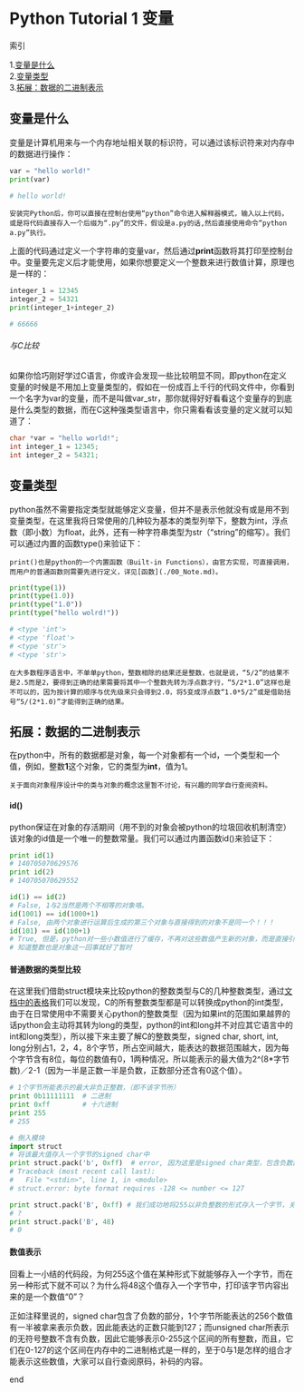 # Python Tutorial 1 变量

索引

1.[变量是什么](#变量是什么)  
2.[变量类型](#变量类型)  
3.[拓展：数据的二进制表示](#拓展：数据的二进制表示)  

## 变量是什么

变量是计算机用来与一个内存地址相关联的标识符，可以通过该标识符来对内存中的数据进行操作：
~~~python
var = "hello world!"
print(var)

# hello world!
~~~

``
安装完Python后，你可以直接在控制台使用“python”命令进入解释器模式，输入以上代码，或是将代码直接存入一个后缀为“.py”的文件，假设是a.py的话,然后直接使用命令“python a.py”执行。
``

上面的代码通过定义一个字符串的变量var，然后通过**print**函数将其打印至控制台中。变量要先定义后才能使用，如果你想要定义一个整数来进行数值计算，原理也是一样的：
~~~python
integer_1 = 12345
integer_2 = 54321
print(integer_1+integer_2)

# 66666
~~~

###### 与C比较
如果你恰巧刚好学过C语言，你或许会发现一些比较明显不同，即python在定义变量的时候是不用加上变量类型的，假如在一份成百上千行的代码文件中，你看到一个名字为var的变量，而不是叫做var_str，那你就得好好看看这个变量存的到底是什么类型的数据，而在C这种强类型语言中，你只需看看该变量的定义就可以知道了：
~~~C
char *var = "hello world!";
int integer_1 = 12345;
int integer_2 = 54321;
~~~

## 变量类型
python虽然不需要指定类型就能够定义变量，但并不是表示他就没有或是用不到变量类型，在这里我将日常使用的几种较为基本的类型列举下，整数为int，浮点数（即小数）为float，此外，还有一种字符串类型为str（“string”的缩写）。我们可以通过内置的函数type()来验证下：

``
print()也是python的一个内置函数（Built-in Functions），由官方实现，可直接调用，而用户的普通函数则需要先进行定义，详见[函数](./00_Note.md)。
``

~~~python
print(type(1))
print(type(1.0))
print(type("1.0"))
print(type("hello wolrd!"))

# <type 'int'>
# <type 'float'>
# <type 'str'>
# <type 'str'>
~~~

``
在大多数程序语言中，不单单python，整数相除的结果还是整数，也就是说，“5/2”的结果不是2.5而是2，要得到正确的结果需要将其中一个整数先转为浮点数才行，“5/2*1.0”这样也是不可以的，因为按计算的顺序与优先级来只会得到2.0，将5变成浮点数“1.0*5/2”或是借助括号“5/(2*1.0)”才能得到正确的结果。
``

## 拓展：数据的二进制表示
在python中，所有的数据都是对象，每一个对象都有一个id，一个类型和一个值，例如，整数**1**这个对象，它的类型为**int**，值为1。

``
关于面向对象程序设计中的类与对象的概念这里暂不讨论，有兴趣的同学自行查阅资料。
``

#### id()
python保证在对象的存活期间（用不到的对象会被python的垃圾回收机制清空）该对象的id值是一个唯一的整数常量。我们可以通过内置函数id()来验证下：
~~~python
print id(1)
# 140705070629576
print id(2)
# 140705070629552

id(1) == id(2)
# False, 1与2当然是两个不相等的对象咯。
id(1001) == id(1000+1)
# False, 由两个对象进行运算后生成的第三个对象与直接得到的对象不是同一个！！！
id(101) == id(100+1)
# True, 但是，python对一些小数值进行了缓存，不再对这些数值产生新的对象，而是直接引用现有的缓存！！！
# 知道整数也是对象这一回事就好了暂时
~~~

#### 普通数据的类型比较
在这里我们借助struct模块来比较python的整数类型与C的几种整数类型，通过[文档中的表格](https://docs.python.org/2/library/struct.html#format-characters)我们可以发现，C的所有整数类型都是可以转换成python的int类型，由于在日常使用中不需要关心python的整数类型（因为如果int的范围如果越界的话python会主动将其转为long的类型，python的int和long并不对应其它语言中的int和long类型），所以接下来主要了解C的整数类型，signed char, short, int, long分别占1，2，4，8个字节，所占空间越大，能表达的数据范围越大，因为每个字节含有8位，每位的数值有0，1两种情况，所以能表示的最大值为2^(8*字节数)／2-1（因为一半是正数一半是负数，正数部分还含有0这个值）。

~~~python
# 1个字节所能表示的最大非负正整数，（即不该字节所）
print 0b11111111  # 二进制
print 0xff        # 十六进制
print 255
# 255

# 倒入模块
import struct
# 将该最大值存入一个字节的signed char中
print struct.pack('b', 0xff)  # error, 因为这里是signed char类型，包含负数部分，最大值只有256/2-1
# Traceback (most recent call last):
#   File "<stdin>", line 1, in <module>
# struct.error: byte format requires -128 <= number <= 127

print struct.pack('B', 0xff) # 我们成功地将255以非负整数的形式存入一个字节，关于打印的结果，我们详见下一小结
# ?
print struct.pack('B', 48)
# 0
~~~

#### 数值表示
回看上一小结的代码段，为何255这个值在某种形式下就能够存入一个字节，而在另一种形式下就不可以？为什么将48这个值存入一个字节中，打印该字节内容出来的是一个数值“0”？

正如注释里说的，signed char包含了负数的部分，1个字节所能表达的256个数值有一半被拿来表示负数，因此能表达的正数只能到127；而unsigned char所表示的无符号整数不含有负数，因此它能够表示0-255这个区间的所有整数，而且，它们在0-127的这个区间在内存中的二进制格式是一样的，至于0与1是怎样的组合才能表示这些数值，大家可以自行查阅原码，补码的内容。




















end
